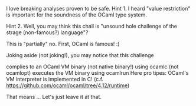 I love breaking analyses proven to be safe.
Hint 1.
I heard "value restriction" is important for the soundness of
the OCaml type system.

Hint 2.
Well, you may think this chall is "unsound hole challenge of
the strage (non-famous?) language"?

This is "partially" no.
First, OCaml is famous! :)

Joking aside (not joking!),
you may notice that this challenge

complies to an OCaml VM binary (not native binary!) using ocamlc (not ocamlopt)
executes the VM binary using ocamlrun
Here pro tipes: OCaml's VM interpreter is implemented in C!
(c.f. https://github.com/ocaml/ocaml/tree/4.12/runtime)

That means ...
Let's just leave it at that.